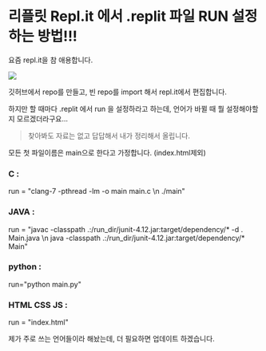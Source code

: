 # 리플릿 Repl.it 에서 .replit 파일 RUN 설정하는 방법!!!


요즘 repl.it을 참 애용합니다.

<img src = "https://pbs.twimg.com/profile_images/1181584215818637318/5PSC29ff_400x400.jpg" width:100px>

깃허브에서 repo를 만들고,
빈 repo를 import 해서 repl.it에서 편집합니다.

하지만 할 때마다 .replit 에서 run 을 설정하라고 하는데,
언어가 바뀔 때 뭘 설정해야할 지 모르겠더라구요...




 > 찾아봐도 자료는 없고 답답해서 내가 정리해서 올립니다.
 
 
 
 

모든 첫 파일이름은 main으로 한다고 가정합니다. (index.html제외)

### C :
run = "clang-7 -pthread -lm -o main main.c \n ./main"

### JAVA :
run = "javac -classpath .:/run_dir/junit-4.12.jar:target/dependency/* -d . Main.java \n java -classpath .:/run_dir/junit-4.12.jar:target/dependency/* Main"

### python :
run="python main.py"

### HTML CSS JS :
run = "index.html"


제가 주로 쓰는 언어들이라 해놨는데,
더 필요하면 업데이트 하겠습니다.
